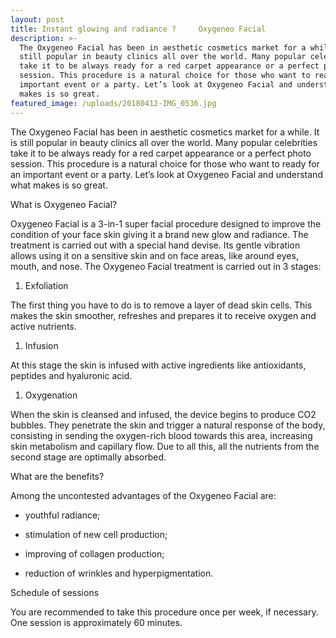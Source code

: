 ```yaml
---
layout: post
title: Instant glowing and radiance ?     Oxygeneo Facial
description: >-
  The Oxygeneo Facial has been in aesthetic cosmetics market for a while. It is
  still popular in beauty clinics all over the world. Many popular celebrities
  take it to be always ready for a red carpet appearance or a perfect photo
  session. This procedure is a natural choice for those who want to ready for an
  important event or a party. Let’s look at Oxygeneo Facial and understand what
  makes is so great.
featured_image: /uploads/20180412-IMG_0536.jpg
---
```


The Oxygeneo Facial has been in aesthetic cosmetics market for a while. It is still popular in beauty clinics all over the world. Many popular celebrities take it to be always ready for a red carpet appearance or a perfect photo session. This procedure is a natural choice for those who want to ready for an important event or a party. Let’s look at Oxygeneo Facial and understand what makes is so great.

What is Oxygeneo Facial?

Oxygeneo Facial is a 3-in-1 super facial procedure designed to improve the condition of your face skin giving it a brand new glow and radiance. The treatment is carried out with a special hand devise. Its gentle vibration allows using it on a sensitive skin and on face areas, like around eyes, mouth, and nose. The Oxygeneo Facial treatment is carried out in 3 stages:

1. Exfoliation

The first thing you have to do is to remove a layer of dead skin cells. This makes the skin smoother, refreshes and prepares it to receive oxygen and active nutrients.

1. Infusion

At this stage the skin is infused with active ingredients like antioxidants, peptides and hyaluronic acid.

1. Oxygenation

When the skin is cleansed and infused, the device begins to produce CO2 bubbles. They penetrate the skin and trigger a natural response of the body, consisting in sending the oxygen-rich blood towards this area, increasing skin metabolism and capillary flow. Due to all this, all the nutrients from the second stage are optimally absorbed.

What are the benefits?

Among the uncontested advantages of the Oxygeneo Facial are:

* youthful radiance;

* stimulation of new cell production;

* improving of collagen production;

* reduction of wrinkles and hyperpigmentation.

Schedule of sessions

You are recommended to take this procedure once per week, if necessary. One session is approximately 60 minutes.

<br>